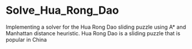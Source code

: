 # Solve_Hua_Rong_Dao
Implementing a solver for the Hua Rong Dao sliding puzzle using A* and Manhattan distance heuristic. Hua Rong Dao is a sliding puzzle that is popular in China
